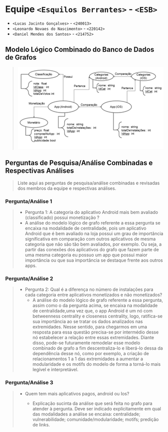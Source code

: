 # Equipe `<Esquilos Berrantes>` - `<ESB>`
* `<Lucas Jacinto Gonçalves>` - `<240013>`
* `<Leonardo Novaes do Nascimento>` - `<220142>`
* `<Daniel Mendes dos Santos>` - `<214752>`

## Modelo Lógico Combinado do Banco de Dados de Grafos
> ![Modelo Lógico de Grafo](images/grafo.png)

## Perguntas de Pesquisa/Análise Combinadas e Respectivas Análises

> Liste aqui as perguntas de pesquisa/análise combinadas e revisadas dos membros da equipe e respectivas análises.
>
### Pergunta/Análise 1
> * Pergunta 1:
>   A categoria do aplicativo Android mais bem avaliado (classificado) possui monetização ?
>  * A análise do modelo lógico de grafo referente a essa pergunta se encaixa na modalidade de centralidade, pois um aplicativo Android que é bem avaliado na loja possui um grau de importância significativa em comparação com outros aplicativos de mesma categoria que não são tão bem avaliados, por exemplo. Ou seja, a partir das conexões dos aplicativos do grafo que fazem parte de uma mesma categoria eu possuo um app que possui maior importância ou que sua importância se destaque frente aos outros apps. 

### Pergunta/Análise 2
> * Pergunta 2:
>   Qual é a diferença no número de instalações para cada categoria entre aplicativos monetizados e não monetizados?
>   * A análise do modelo lógico de grafo referente a essa pergunta, assim como o da pergunta acima, se encaixa na modalidade de centralidade,uma vez que, o app Android é um nó com  betweenness centrality e closeness centrality, logo, ratifica-se sua importância ao se tratar os dados analizados nas extremidades. Nesse sentido, para chegarmos em uma resposta para essa questão precisa-se por intermédio desse nó estabelecer a relação entre essas extremidades. 
  Diante disso, pode-se futuramente remodelar esse modelo combinado de grafo a fim descentraliza-lo e liberá-lo dessa da dependência desse nó, como por exemplo, a criação de relacionamentos 1 a 1 das extremidades a aumentar a modularidade e os motifs do modelo de forma a torná-lo mais legível e interpretável.

 
### Pergunta/Análise 3
> * Quem tem mais aplicativos pagos, android ou Ios?
>   
>   * Explicação sucinta da análise que será feita no grafo para atender à pergunta. Deve ser indicado explicitamente em qual das modalidades a análise se encaixa: centralidade; vulnerabilidade; comunidade/modularidade; motifs; predição de links.
